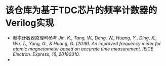 # 该仓库为基于TDC芯片的频率计数器的Verilog实现
- 频率计数器原理可参考 *Jin, K., Tang, W., Deng, W., Huang, Y., Ding, X., Wu, T., Yang, G., & Huang, G. (2019). An improved frequency meter for atomic magnetometer based on accurate time measurement. IEICE Electron. Express, 16, 20190310.*
-
